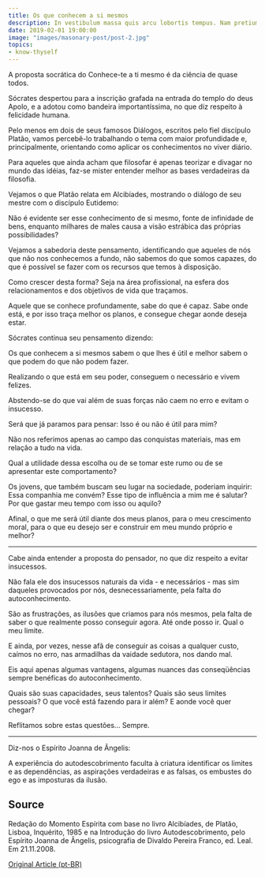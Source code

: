 ```yaml
---
title: Os que conhecem a si mesmos
description: In vestibulum massa quis arcu lobortis tempus. Nam pretium arcu in odio vulputate luctus.
date: 2019-02-01 19:00:00
image: "images/masonary-post/post-2.jpg"
topics: 
- know-thyself
---
```


A proposta socrática do Conhece-te a ti mesmo é da ciência de quase todos.

Sócrates despertou para a inscrição grafada na entrada do templo do deus Apolo, e a adotou como bandeira importantíssima, no que diz respeito à felicidade humana.

Pelo menos em dois de seus famosos Diálogos, escritos pelo fiel discípulo Platão, vamos percebê-lo trabalhando o tema com maior profundidade e, principalmente, orientando como aplicar os conhecimentos no viver diário.

Para aqueles que ainda acham que filosofar é apenas teorizar e divagar no mundo das idéias, faz-se mister entender melhor as bases verdadeiras da filosofia.

Vejamos o que Platão relata em Alcibíades, mostrando o diálogo de seu mestre com o discípulo Eutidemo:

Não é evidente ser esse conhecimento de si mesmo, fonte de infinidade de bens, enquanto milhares de males causa a visão estrábica das próprias possibilidades?

Vejamos a sabedoria deste pensamento, identificando que aqueles de nós que não nos conhecemos a fundo, não sabemos do que somos capazes, do que é possível se fazer com os recursos que temos à disposição.

Como crescer desta forma? Seja na área profissional, na esfera dos relacionamentos e dos objetivos de vida que traçamos.

Aquele que se conhece profundamente, sabe do que é capaz. Sabe onde está, e por isso traça melhor os planos, e consegue chegar aonde deseja estar.

Sócrates continua seu pensamento dizendo:

Os que conhecem a si mesmos sabem o que lhes é útil e melhor sabem o que podem do que não podem fazer.

Realizando o que está em seu poder, conseguem o necessário e vivem felizes.

Abstendo-se do que vai além de suas forças não caem no erro e evitam o insucesso.

Será que já paramos para pensar: Isso é ou não é útil para mim?

Não nos referimos apenas ao campo das conquistas materiais, mas em relação a tudo na vida.

Qual a utilidade dessa escolha ou de se tomar este rumo ou de se apresentar este comportamento?

Os jovens, que também buscam seu lugar na sociedade, poderiam inquirir: Essa companhia me convém? Esse tipo de influência a mim me é salutar? Por que gastar meu tempo com isso ou aquilo?

Afinal, o que me será útil diante dos meus planos, para o meu crescimento moral, para o que eu desejo ser e construir em meu mundo próprio e melhor?

*   *   *

Cabe ainda entender a proposta do pensador, no que diz respeito a evitar insucessos.

Não fala ele dos insucessos naturais da vida - e necessários - mas sim daqueles provocados por nós, desnecessariamente, pela falta do autoconhecimento.

São as frustrações, as ilusões que criamos para nós mesmos, pela falta de saber o que realmente posso conseguir agora. Até onde posso ir. Qual o meu limite.

E ainda, por vezes, nesse afã de conseguir as coisas a qualquer custo, caímos no erro, nas armadilhas da vaidade sedutora, nos dando mal.

Eis aqui apenas algumas vantagens, algumas nuances das conseqüências sempre benéficas do autoconhecimento.

Quais são suas capacidades, seus talentos? Quais são seus limites pessoais? O que você está fazendo para ir além? E aonde você quer chegar?

Reflitamos sobre estas questões... Sempre.

*   *   *

Diz-nos o Espírito Joanna de Ângelis:

A experiência do autodescobrimento faculta à criatura identificar os limites e as dependências, as aspirações verdadeiras e as falsas, os embustes do ego e as imposturas da ilusão.

## Source
Redação do Momento Espírita com base no livro Alcibíades,
 de Platão, Lisboa, Inquérito, 1985 e na Introdução do livro
Autodescobrimento, pelo Espírito Joanna de Ângelis,
psicografia de Divaldo Pereira Franco, ed. Leal.
Em 21.11.2008.

[Original Article (pt-BR)](http://www.momento.com.br/pt/ler_texto.php?id=2039)
